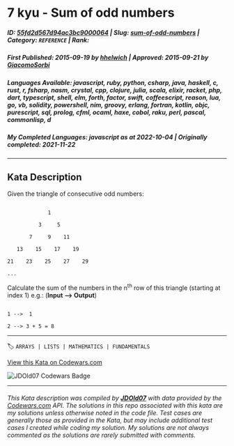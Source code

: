 # 7 kyu - Sum of odd numbers

##### **ID**: [55fd2d567d94ac3bc9000064](https://www.codewars.com/kata/55fd2d567d94ac3bc9000064) | **Slug**: [sum-of-odd-numbers](https://www.codewars.com/kata/55fd2d567d94ac3bc9000064) | **Category**: `REFERENCE` | **Rank**: <span style="color:white">7 kyu</span>

##### **First Published**: 2015-09-19 ***by*** [hhelwich](https://www.codewars.com/users/hhelwich) | **Approved**: 2015-09-21 ***by*** [GiacomoSorbi](https://www.codewars.com/users/GiacomoSorbi)

##### **Languages Available**: javascript, ruby, python, csharp, java, haskell, c, rust, r, fsharp, nasm, crystal, cpp, clojure, julia, scala, elixir, racket, php, dart, typescript, shell, elm, forth, factor, swift, coffeescript, reason, lua, go, vb, solidity, powershell, nim, groovy, erlang, fortran, kotlin, objc, purescript, sql, prolog, cfml, ocaml, haxe, cobol, raku, perl, pascal, commonlisp, d

##### **My Completed Languages**: javascript ***as at*** 2022-10-04 | **Originally completed**: 2021-11-22

---

## Kata Description


Given the triangle of consecutive odd numbers:



```

             1

          3     5

       7     9    11

   13    15    17    19

21    23    25    27    29

...

```



Calculate the sum of the numbers in the n<sup>th</sup> row of this triangle (starting at index 1) e.g.: (**Input --> Output**)



```

1 -->  1

2 --> 3 + 5 = 8

```



---


🏷 `ARRAYS | LISTS | MATHEMATICS | FUNDAMENTALS`


[View this Kata on Codewars.com](https://www.codewars.com/kata/55fd2d567d94ac3bc9000064)

![](https://www.codewars.com/users/jdold07/badges/large "JDOld07 Codewars Badge")

---

###### *This Kata description was compiled by [**JDOld07**](https://tpstech.dev) with data provided by the [Codewars.com](https://www.codewars.com) API.  The solutions in this repo associated with this kata are my solutions unless otherwise noted in the code file.  Test cases are generally those as provided in the Kata, but may include additional test cases I created while coding my solution.  My solutions are not always commented as the solutions are rarely submitted with comments.*
